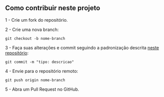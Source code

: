 ## Como contribuir neste projeto

1 - Crie um fork do repositório.

2 - Crie uma nova branch:
```
git checkout -b nome-branch
```
3 - Faça suas alterações e commit seguindo a padronização descrita [neste repositório](https://github.com/iuricode/padroes-de-commits):
```
git commit -m "tipo: descricao"
```
4 - Envie para o repositório remoto:
```
git push origin nome-branch
```
5 - Abra um Pull Request no GitHub.